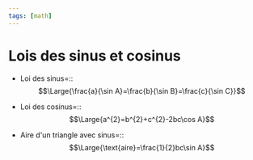 ```yaml
---
tags: [math] 
---
```


# Lois des sinus et cosinus
- Loi des sinus=::$$\Large{\frac{a}{\sin A}=\frac{b}{\sin B}=\frac{c}{\sin C}}$$
<!--SR:!2023-09-20,17,270-->
- Loi des cosinus=::$$\Large{a^{2}=b^{2}+c^{2}-2bc\cos A}$$
<!--SR:!2023-10-01,5,190-->

- Aire d'un triangle avec sinus=::$$\Large{\text{aire}=\frac{1}{2}bc\sin A}$$
<!--SR:!2023-09-30,4,230-->